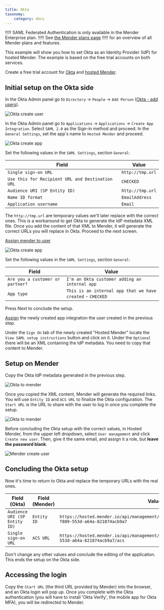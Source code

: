 ```yaml
---
title: Okta
taxonomy:
    category: docs
---
```


!!!!! SAML Federated Authentication is only available in the Mender Enterprise plan.
!!!!! See [the Mender plans page](https://mender.io/pricing/plans?target=_blank)
!!!!! for an overview of all Mender plans and features.

This example will show you how to set Okta as an Identity Provider (IdP) for hosted Mender.
The example is based on the free trial accounts on both services.


Create a free trial account for [Okta](https://www.okta.com/free-trial/) and [hosted Mender](https://hosted.mender.io/ui/signup).

## Initial setup on the Okta side

In the Okta Admin panel go to 
`Directory` -> `People` -> `Add Person` ([Okta - add users](https://help.okta.com/en-us/Content/Topics/users-groups-profiles/usgp-add-users.htm)).

![Okta create user](okta_create_user.png)


In the Okta Admin panel go to `Applications` -> `Applications` -> `Create App Integration`.
Select `SAML 2.0` as the Sign-in method and proceed.
In the `General Settings`, set the app's name to `Hosted Mender` and proceed.

![Okta create app](okta_create_app_1.png)

Set the following values in the `SAML Settings`, section `General`:

|         Field                                    |   Value          |
|--------------------------------------------------|------------------|
| `Single sign-on URL`                             | `http://tmp.url` |
| `Use this for Recipient URL and Destination URL` | `CHECKED`        |
| `Audience URI (SP Entity ID)`                    | `http://tmp.url` |
| `Name ID format`                                 | `EmailAddress`   |
| `Application username`                           | `Email`          |


The `http://tmp.url` are temporary values we'll later replace with the correct ones. 
This is a workaround to get Okta to generate the IdP metadata XML file.
Once you add the content of that XML to Mender, it will generate the correct URLs you will replace in Okta.
Proceed to the next screen.

[Assign mender to user](https://help.okta.com/en-us/Content/Topics/Provisioning/lcm/lcm-assign-app-user.htm)


![Okta create app](okta_create_app_2.png)


Set the following values in the `SAML Settings`, section `General`:

|         Field                    |   Value                                                   |
|----------------------------------|-----------------------------------------------------------|
| `Are you a customer or partner?` | `I'm an Okta customer adding an internal app`             |
| `App type`                       | `This is an internal app that we have created` - `CHECKED`|


Press Next to conclude the setup.

[Assign](https://help.okta.com/en-us/Content/Topics/Provisioning/lcm/lcm-assign-app-user.htm) the newly created app integration the user created in the previous step.


Under the `Sign On` tab of the newly created "Hosted Mender" locate the `View SAML setup instructions` button and click on it.
Under the `Optional` there will be an XML containing the IdP metadata.
You need to copy that content to Mender.


## Setup on Mender


Copy the Okta IdP metadata generated in the previous step.

![Okta to mender](okta-idp-to-mender.png)


Once you copied the XML content, Mender will generate the required links.
You will use `Entity ID` and `ACS URL` to finalize the Okta configuration.
The `Start URL` is the URL to share with the user to log in once you complete the setup.

![Okta to mender](mender-saml-url.png)


Before concluding the Okta setup with the correct values,
in Hosted Mender, from the upper left dropdown, select `User management` and click `Create new user`.
Then, give it the same email, and assign it a role, but **leave the password blank**.

![Mender create user](mender_create_user.png)


## Concluding the Okta setup

Now it's time to return to Okta and replace the temporary URLs with the real ones.

| Field (Okta)                  |  Field (Mender) |   Value          |
|-------------------------------|-----------------|------------------|
| `Audience URI (SP Entity ID)` | `Entity ID`     | `https://hosted.mender.io/api/management/v1/useradm/sso/sp/metadata/6651b207-f809-553d-a64a-821874acb9a7` |
| `Single sign-on URL`          | `ACS URL`       | `https://hosted.mender.io/api/management/v1/useradm/auth/sso/6651b207-f809-553d-a64a-821874acb9a7/acs` |


Don't change any other values and conclude the editing of the application.
This ends the setup on the Okta side.


## Accessing the login

Copy the `Start URL` (the third URL provided by Mender) into the browser, and an Okta login will pop up.
Once you complete with the Okta authentication (you will have to install 'Okta Verify', the mobile app for Okta MFA), you will be redirected to Mender.
